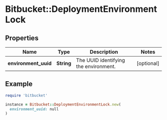 # Bitbucket::DeploymentEnvironmentLock

## Properties

| Name | Type | Description | Notes |
| ---- | ---- | ----------- | ----- |
| **environment_uuid** | **String** | The UUID identifying the environment. | [optional] |

## Example

```ruby
require 'bitbucket'

instance = Bitbucket::DeploymentEnvironmentLock.new(
  environment_uuid: null
)
```

